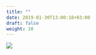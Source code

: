 ```yaml
---
title: ""
date: 2019-01-30T13:00:18+03:00
draft: false
weight: 10
---
```


![](/img/буклет.грузия2.jpg)